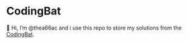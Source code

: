 # CodingBat

👋 Hi, I’m @thea66ac and i use this repo to store my solutions from the [CodingBat](https://codingbat.com).
